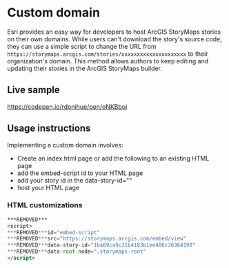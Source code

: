 # Custom domain

Esri provides an easy way for developers to host ArcGIS StoryMaps stories on their own domains. While users can't download the story's source code, they can use a simple script to change the URL from `https://storymaps.arcgis.com/stories/xxxxxxxxxxxxxxxxxxxxx` to their organization's domain. This method allows authors to keep editing and updating their stories in the ArcGIS StoryMaps builder.

## Live sample

https://codepen.io/rdonihue/pen/oNKBboj

## Usage instructions

Implementing a custom domain involves:
- Create an index.html page or add the following to an existing HTML page
- add the embed-script id to your HTML page
- add your story id in the data-story-id=""
- host your HTML page

### HTML customizations

```html
***REMOVED***
<script>
***REMOVED***id="embed-script"
***REMOVED***src="https://storymaps.arcgis.com/embed/view"
***REMOVED***data-story-id="1ba69ca9c31b4183b1ee486c36364198"
***REMOVED***data-root-node=".storymaps-root"
</script>
```
